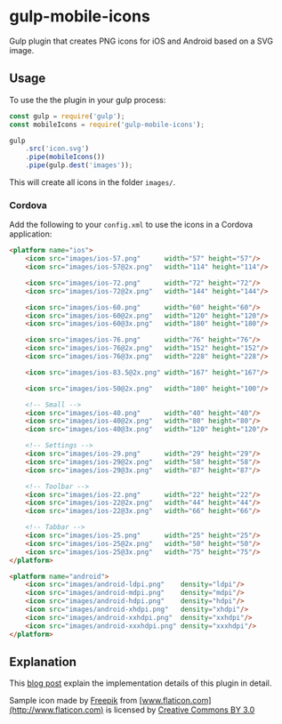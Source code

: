 # gulp-mobile-icons
Gulp plugin that creates PNG icons for iOS and Android based on a SVG image.

## Usage

To use the the plugin in your gulp process:

```javascript
const gulp = require('gulp');
const mobileIcons = require('gulp-mobile-icons');

gulp
    .src('icon.svg')
    .pipe(mobileIcons())
    .pipe(gulp.dest('images'));
```

This will create all icons in the folder `images/`.

### Cordova

Add the following to your `config.xml` to use the icons in a Cordova application:

```html
<platform name="ios">
    <icon src="images/ios-57.png"      width="57" height="57"/>
    <icon src="images/ios-57@2x.png"   width="114" height="114"/>

    <icon src="images/ios-72.png"      width="72" height="72"/>
    <icon src="images/ios-72@2x.png"   width="144" height="144"/>

    <icon src="images/ios-60.png"      width="60" height="60"/>
    <icon src="images/ios-60@2x.png"   width="120" height="120"/>
    <icon src="images/ios-60@3x.png"   width="180" height="180"/>

    <icon src="images/ios-76.png"      width="76" height="76"/>
    <icon src="images/ios-76@2x.png"   width="152" height="152"/>
    <icon src="images/ios-76@3x.png"   width="228" height="228"/>

    <icon src="images/ios-83.5@2x.png" width="167" height="167"/>

    <icon src="images/ios-50@2x.png"   width="100" height="100"/>

    <!-- Small -->
    <icon src="images/ios-40.png"      width="40" height="40"/>
    <icon src="images/ios-40@2x.png"   width="80" height="80"/>
    <icon src="images/ios-40@3x.png"   width="120" height="120"/>

    <!-- Settings -->
    <icon src="images/ios-29.png"      width="29" height="29"/>
    <icon src="images/ios-29@2x.png"   width="58" height="58"/>
    <icon src="images/ios-29@3x.png"   width="87" height="87"/>

    <!-- Toolbar -->
    <icon src="images/ios-22.png"      width="22" height="22"/>
    <icon src="images/ios-22@2x.png"   width="44" height="44"/>
    <icon src="images/ios-22@3x.png"   width="66" height="66"/>

    <!-- Tabbar -->
    <icon src="images/ios-25.png"      width="25" height="25"/>
    <icon src="images/ios-25@2x.png"   width="50" height="50"/>
    <icon src="images/ios-25@3x.png"   width="75" height="75"/>
</platform>

<platform name="android">
    <icon src="images/android-ldpi.png"    density="ldpi"/>
    <icon src="images/android-mdpi.png"    density="mdpi"/>
    <icon src="images/android-hdpi.png"    density="hdpi"/>
    <icon src="images/android-xhdpi.png"   density="xhdpi"/>
    <icon src="images/android-xxhdpi.png"  density="xxhdpi"/>
    <icon src="images/android-xxxhdpi.png" density="xxxhdpi"/>
</platform>
```

## Explanation

This [blog post](https://medium.com/collaborne-engineering/take-out-the-pain-of-building-app-icons-249ee03398a4#.l6s7smjmu) explain the implementation details of this plugin in detail.

Sample icon made by [Freepik](http://www.freepik.com) from [www.flaticon.com](http://www.flaticon.com) is licensed by [Creative Commons BY 3.0](http://creativecommons.org/licenses/by/3.0/)
